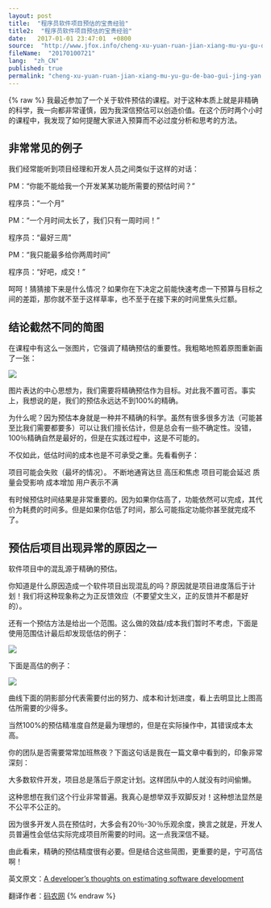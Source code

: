 ```yaml
---
layout: post
title:  "程序员软件项目预估的宝贵经验"
title2:  "程序员软件项目预估的宝贵经验"
date:   2017-01-01 23:47:01  +0800
source:  "http://www.jfox.info/cheng-xu-yuan-ruan-jian-xiang-mu-yu-gu-de-bao-gui-jing-yan.html"
fileName:  "20170100721"
lang:  "zh_CN"
published: true
permalink: "cheng-xu-yuan-ruan-jian-xiang-mu-yu-gu-de-bao-gui-jing-yan.html"
---
```

{% raw %}
我最近参加了一个关于软件预估的课程。对于这种本质上就是非精确的科学，我一向都非常谨慎，因为我深信预估可以创造价值。在这个历时两个小时的课程中，我发现了如何提醒大家进入预算而不必过度分析和思考的方法。

## 非常常见的例子

我们经常能听到项目经理和开发人员之间类似于这样的对话：

PM：“你能不能给我一个开发某某功能所需要的预估时间？”

程序员：“一个月”

PM：“一个月时间太长了，我们只有一周时间！”

程序员：“最好三周”

PM：“我只能最多给你两周时间”

程序员：“好吧，成交！”

呵呵！猜猜接下来是什么情况？如果你在下决定之前能快速考虑一下预算与目标之间的差距，那你就不至于这样草率，也不至于在接下来的时间里焦头烂额。

## 结论截然不同的简图

在课程中有这么一张图片，它强调了精确预估的重要性。我粗略地照着原图重新画了一张：

![](/wp-content/uploads/2015/03/281a000f4c2303e55aafaeb11945e031.png)

图片表达的中心思想为，我们需要将精确预估作为目标。对此我不置可否。事实上，我想说的是，我们的预估永远达不到100%的精确。

为什么呢？因为预估本身就是一种并不精确的科学。虽然有很多很多方法（可能甚至比我们需要都要多）可以让我们擅长估计，但是总会有一些不确定性。没错，100％精确自然是最好的，但是在实践过程中，这是不可能的。

不仅如此，低估时间的成本也是不可承受之重。先看看例子：

项目可能会失败（最坏的情况）。
不断地通宵达旦
高压和焦虑
项目可能会延迟
质量会受影响
成本增加
用户表示不满

有时候预估时间结果是非常重要的。因为如果你估高了，功能依然可以完成，其代价为耗费的时间多。但是如果你估低了时间，那么可能指定功能你甚至就完成不了。

## 预估后项目出现异常的原因之一

软件项目中的混乱源于精确的预估。

你知道是什么原因造成一个软件项目出现混乱的吗？原因就是项目进度落后于计划！我们将这种现象称之为正反馈效应（不要望文生义，正的反馈并不都是好的）。

还有一个预估方法是给出一个范围。这么做的效益/成本我们暂时不考虑，下面是使用范围估计最后却发现低估的例子：

![](/wp-content/uploads/2015/03/75328ae1cc388ab1495f34cd6b68275d.png)

下面是高估的例子：

![](/wp-content/uploads/2015/03/c5d7c856dff40df1b04839623abafd2a.png)

曲线下面的阴影部分代表需要付出的努力、成本和计划进度，看上去明显比上图高估所需要的少得多。

当然100%的预估精准度自然是最为理想的，但是在实际操作中，其错误成本太高。

你的团队是否需要常常加班熬夜？下面这句话是我在一篇文章中看到的，印象非常深刻：

大多数软件开发，项目总是落后于原定计划。这样团队中的人就没有时间偷懒。

这种思想在我们这个行业非常普遍。我真心是想举双手双脚反对！这种想法显然是不公平不公正的。

因为很多开发人员在预估时，大多会有20％-30％乐观余度，换言之就是，开发人员普遍性会低估实际完成项目所需要的时间。这一点我深信不疑。

由此看来，精确的预估精度很有必要。但是结合这些简图，更重要的是，宁可高估啊！

 

 

 英文原文：[A developer’s thoughts on estimating software development](/url.php?_src=&amp;isencode=1&amp;content=dGltZT0xNDI1ODc2MTQwNTM2JnVybD1odHRwJTNBJTJGJTJGd3d3Lm5ldGluc3RydWN0aW9ucy5jb20lMkZhLWRldmVsb3BlcnMtZ3VpZGUtdG8tZXN0aW1hdGluZy1zb2Z0d2FyZSUyRg==)

翻译作者：[码农网](/url.php?_src=&amp;isencode=1&amp;content=dGltZT0xNDI1ODc2MTQwNTM2JnVybD1odHRwJTNBJTJGJTJGd3d3LmNvZGVjZW8uY29tJTJG)
{% endraw %}
